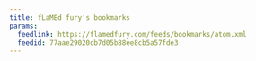 ```yaml
---
title: fLaMEd fury's bookmarks
params:
  feedlink: https://flamedfury.com/feeds/bookmarks/atom.xml
  feedid: 77aae29020cb7d05b88ee8cb5a57fde3
---
```

